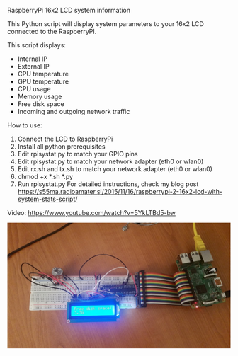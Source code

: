 RaspberryPi 16x2 LCD system information

This Python script will display system parameters to your 16x2 LCD connected to the RaspberryPI.

This script displays:

- Internal IP
- External IP
- CPU temperature
- GPU temperature
- CPU usage
- Memory usage
- Free disk space
- Incoming and outgoing network traffic

How to use:

1. Connect the LCD to RaspberryPi
2. Install all python prerequisites
3. Edit rpisystat.py to match your GPIO pins
4. Edit rpisystat.py to match your network adapter (eth0 or wlan0)
5. Edit rx.sh and tx.sh to match your network adapter (eth0 or wlan0)
6. chmod +x *.sh *.py
7. Run rpisystat.py
For detailed instructions, check my blog post https://s55ma.radioamater.si/2015/11/16/raspberrypi-2-16x2-lcd-with-system-stats-script/

Video: https://www.youtube.com/watch?v=5YkLTBd5-bw

![alt tag](https://raw.githubusercontent.com/s55ma/16-2-LCD-rpisystat/master/img/16x2_lcd_display_rpi2.jpg)
